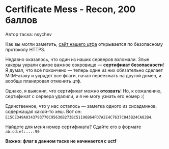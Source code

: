 # Certificate Mess - Recon, 200 баллов
Автор таска: nsychev

Как вы могли заметить, [сайт нашего цтфа](https://ctf.upml.tech/) открывается по безопасному протоколу HTTPS.

Недавно оказалось, что один из наших серверов взломали. Злые хакеры украли самое важное сокровище — **сертификат безопасности**! Я думал, что всё покончено — теперь один из них обязательно сделает MitM-атаку и украдет все флаги, начал переезжать на другой домен, и вообще планировал отменить цтф.

Однако, я выяснил, что сертификат можно **отозвать**! Но, к сожалению, сертификат с сервера удалили, и я не могу узнать его номер :(

Единственное, что у нас осталось — заметка одного из сисадминов, содержащая какой-то хеш. Вот он: `E15CE349A0343793770C95630B273BC51196B64FD7A2E4C7637C043B24CA82B4`.

Найдете для меня номер сертификата? Сдайте его в формате `ab:cd:ef:...:90`

**Важно: флаг в данном таске не начинается с uctf**

